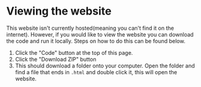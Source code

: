 # Viewing the website

This website isn't currently hosted(meaning you can't find it on the internet). However, if you would like to view the website you can download the code and run it locally. Steps on how to do this can be found below.

1. Click the "Code" button at the top of this page.
2. Click the "Download ZIP" button
3. This should download a folder onto your computer. Open the folder and find a file that ends in `.html` and double click it, this will open the website.
